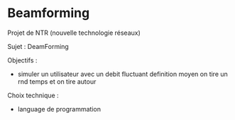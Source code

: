 # Beamforming


Projet de NTR (nouvelle technologie réseaux)

Sujet : DeamForming

Objectifs : 

- simuler un utilisateur avec un debit fluctuant
definition moyen on tire un rnd temps et on tire autour

Choix technique : 
- language de programmation

